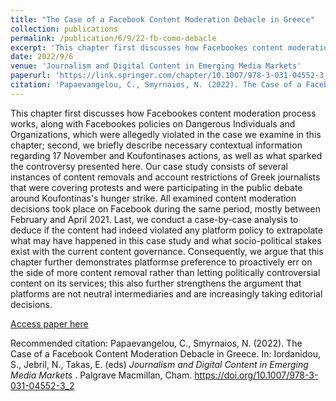 ```yaml
---
title: "The Case of a Facebook Content Moderation Debacle in Greece"
collection: publications
permalink: /publication/6/9/22-fb-como-debacle
excerpt: 'This chapter first discusses how Facebookеs content moderation process works, along with Facebookеs policies on Dangerous Individuals and Organizations, which were allegedly violated in the case we examine in this chapter; second, we briefly describe necessary contextual information regarding 17 November and Koufontinasеs actions, as well as what sparked the controversy presented here. Our case study consists of several instances of content removals and account restrictions of Greek journalists that were covering protests and were participating in the public debate around Koufontinas&apos;s hunger strike. All examined content moderation decisions took place on Facebook during the same period, mostly between February and April 2021. Last, we conduct a case-by-case analysis to deduce if the content had indeed violated any platform policy to extrapolate what may have happened in this case study and what socio-political stakes exist with the current content governance. Consequently, we argue that this chapter further demonstrates platformsе preference to proactively err on the side of more content removal rather than letting politically controversial content on its services; this also further strengthens the argument that platforms are not neutral intermediaries and are increasingly taking editorial decisions.'
date: 2022/9/6
venue: 'Journalism and Digital Content in Emerging Media Markets'
paperurl: 'https://link.springer.com/chapter/10.1007/978-3-031-04552-3_2'
citation: 'Papaevangelou, C., Smyrnaios, N. (2022). The Case of a Facebook Content Moderation Debacle in Greece. In: Iordanidou, S., Jebril, N., Takas, E. (eds) <i>Journalism and Digital Content in Emerging Media Markets </i>. Palgrave Macmillan, Cham. https://doi.org/10.1007/978-3-031-04552-3_2'
---
```

This chapter first discusses how Facebookеs content moderation process works, along with Facebookеs policies on Dangerous Individuals and Organizations, which were allegedly violated in the case we examine in this chapter; second, we briefly describe necessary contextual information regarding 17 November and Koufontinasеs actions, as well as what sparked the controversy presented here. Our case study consists of several instances of content removals and account restrictions of Greek journalists that were covering protests and were participating in the public debate around Koufontinas&apos;s hunger strike. All examined content moderation decisions took place on Facebook during the same period, mostly between February and April 2021. Last, we conduct a case-by-case analysis to deduce if the content had indeed violated any platform policy to extrapolate what may have happened in this case study and what socio-political stakes exist with the current content governance. Consequently, we argue that this chapter further demonstrates platformsе preference to proactively err on the side of more content removal rather than letting politically controversial content on its services; this also further strengthens the argument that platforms are not neutral intermediaries and are increasingly taking editorial decisions.

[Access paper here](https://link.springer.com/chapter/10.1007/978-3-031-04552-3_2)

Recommended citation: Papaevangelou, C., Smyrnaios, N. (2022). The Case of a Facebook Content Moderation Debacle in Greece. In: Iordanidou, S., Jebril, N., Takas, E. (eds) <i>Journalism and Digital Content in Emerging Media Markets </i>. Palgrave Macmillan, Cham. https://doi.org/10.1007/978-3-031-04552-3_2